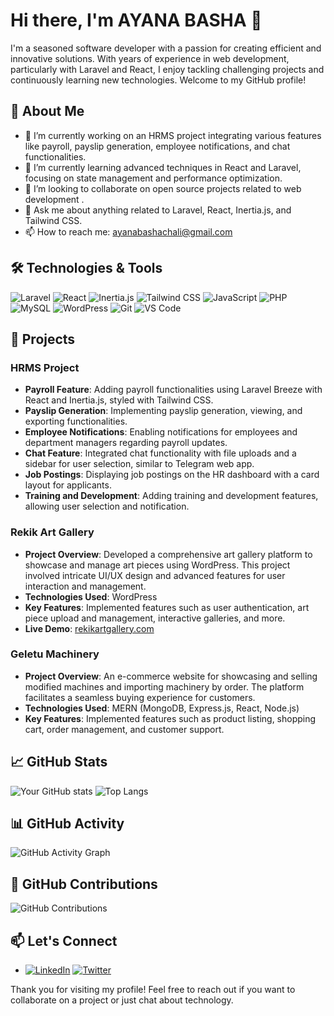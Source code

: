# Hi there, I'm AYANA BASHA 👋

I'm a seasoned software developer with a passion for creating efficient and innovative solutions. With years of experience in web development, particularly with Laravel and React, I enjoy tackling challenging projects and continuously learning new technologies. Welcome to my GitHub profile!

## 🚀 About Me

- 🔭 I’m currently working on an HRMS project integrating various features like payroll, payslip generation, employee notifications, and chat functionalities.
- 🌱 I’m currently learning advanced techniques in React and Laravel, focusing on state management and performance optimization.
- 👯 I’m looking to collaborate on open source projects related to web development .
- 💬 Ask me about anything related to Laravel, React, Inertia.js, and Tailwind CSS.
- 📫 How to reach me: ayanabashachali@gmail.com

## 🛠️ Technologies & Tools

![Laravel](https://img.shields.io/badge/Laravel-F05340?style=flat&logo=laravel&logoColor=white)
![React](https://img.shields.io/badge/React-20232A?style=flat&logo=react&logoColor=61DAFB)
![Inertia.js](https://img.shields.io/badge/Inertia.js-2B2D42?style=flat&logo=inertia&logoColor=white)
![Tailwind CSS](https://img.shields.io/badge/Tailwind_CSS-38B2AC?style=flat&logo=tailwind-css&logoColor=white)
![JavaScript](https://img.shields.io/badge/JavaScript-323330?style=flat&logo=javascript&logoColor=F7DF1E)
![PHP](https://img.shields.io/badge/PHP-777BB4?style=flat&logo=php&logoColor=white)
![MySQL](https://img.shields.io/badge/MySQL-4479A1?style=flat&logo=mysql&logoColor=white)
![WordPress](https://img.shields.io/badge/WordPress-21759B?style=flat&logo=wordpress&logoColor=white)
![Git](https://img.shields.io/badge/Git-F05032?style=flat&logo=git&logoColor=white)
![VS Code](https://img.shields.io/badge/VS_Code-007ACC?style=flat&logo=visual-studio-code&logoColor=white)

## 📝 Projects

### HRMS Project
- **Payroll Feature**: Adding payroll functionalities using Laravel Breeze with React and Inertia.js, styled with Tailwind CSS.
- **Payslip Generation**: Implementing payslip generation, viewing, and exporting functionalities.
- **Employee Notifications**: Enabling notifications for employees and department managers regarding payroll updates.
- **Chat Feature**: Integrated chat functionality with file uploads and a sidebar for user selection, similar to Telegram web app.
- **Job Postings**: Displaying job postings on the HR dashboard with a card layout for applicants.
- **Training and Development**: Adding training and development features, allowing user selection and notification.

### Rekik Art Gallery
- **Project Overview**: Developed a comprehensive art gallery platform to showcase and manage art pieces using WordPress. This project involved intricate UI/UX design and advanced features for user interaction and management.
- **Technologies Used**: WordPress
- **Key Features**: Implemented features such as user authentication, art piece upload and management, interactive galleries, and more.
- **Live Demo**: [rekikartgallery.com](http://rekikartgallery.com/)

### Geletu Machinery
- **Project Overview**: An e-commerce website for showcasing and selling modified machines and importing machinery by order. The platform facilitates a seamless buying experience for customers.
- **Technologies Used**: MERN (MongoDB, Express.js, React, Node.js)
- **Key Features**: Implemented features such as product listing, shopping cart, order management, and customer support.

## 📈 GitHub Stats

![Your GitHub stats](https://github-readme-stats.vercel.app/api?username=ayana1709&show_icons=true&hide_border=true)
![Top Langs](https://github-readme-stats.vercel.app/api/top-langs/?username=ayana1709&layout=compact&hide_border=true)

## 📊 GitHub Activity

![GitHub Activity Graph](https://github-readme-activity-graph.cyclic.app/graph?username=ayana170&bg_color=ffffff&color=000000&line=000000&point=00bfff&area=true&hide_border=true)


## 🥧 GitHub Contributions


![GitHub Contributions](https://github-contribution-stats.vercel.app/api/?username=ayana1709)

## 📫 Let's Connect

- [![LinkedIn](https://img.shields.io/badge/LinkedIn-0077B5?style=for-the-badge&logo=linkedin&logoColor=white)](https://www.linkedin.com/in/ayuba123)
[![Twitter](https://img.shields.io/badge/Twitter-1DA1F2?style=for-the-badge&logo=twitter&logoColor=white)](https://twitter.com/ayanabasha)

Thank you for visiting my profile! Feel free to reach out if you want to collaborate on a project or just chat about technology.

